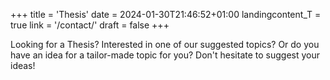 +++
title = 'Thesis'
date = 2024-01-30T21:46:52+01:00
landingcontent_T = true
link = '/contact/'
draft = false 
+++

Looking for a Thesis? Interested in one of our suggested topics? Or do you have an idea for a tailor-made topic for you?
Don't hesitate to suggest your ideas!